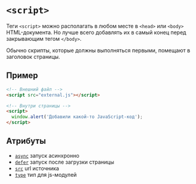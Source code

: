 # `<script>`

Теги `<script>` можно располагать в любом месте в `<head>` или `<body>` HTML-документа. Но лучше всего добавлять их в самый конец перед закрывающим тегом `</body>`.

Обычно скрипты, которые должны выполняться первыми, помещают в заголовок страницы.

## Пример

```html
<!-- Внешний файл -->
<script src="external.js"></script>

<!-- Внутри страницы -->
<script>
  window.alert('Добавили какой-то JavaScript-код');
</script>
```

## Атрибуты

- [`async`](../Attrubutes/async.md) запуск асинхронно
- [`defer`](../Attrubutes/defer.md) запуск после загрузки страницы
- [`src`](../Attrubutes/src.md) url источника
- [`type`](<../Attrubutes/type (script).md>) тип для js-модулей

